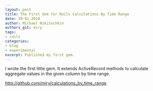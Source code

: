 ```yaml
---
layout: post
title: The First Gem for Rails Calculations By Time Range
date: 30-01-2010
author: Michael Nikitochkin
authors_git: miry
tags:
- rails
categories:
- blog
- experimental
excerpt: Published my first gem. 
---
```


I wrote the first little gem. It extends ActiveRecord methods to calculate aggregate values in the given column by time range.

http://github.com/miry/calculations_by_time_range.

